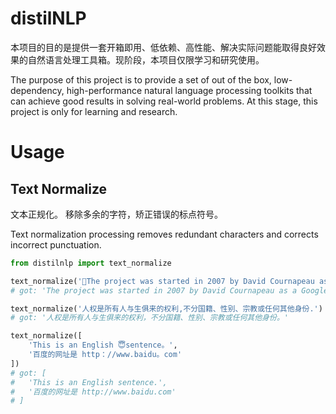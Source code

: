 # distilNLP
本项目的目的是提供一套开箱即用、低依赖、高性能、解决实际问题能取得良好效果的自然语言处理工具箱。现阶段，本项目仅限学习和研究使用。

The purpose of this project is to provide a set of out of the box, low-dependency, high-performance natural language processing toolkits that can achieve good results in solving real-world problems. At this stage, this project is only for learning and research.

# Usage

## Text Normalize
文本正规化。
移除多余的字符，矫正错误的标点符号。

Text normalization processing removes redundant characters and corrects incorrect punctuation.
```python
from distilnlp import text_normalize

text_normalize('The project was started in 2007 by David Cournapeau as a Google Summer of Code project， \nand since then many volunteers have contributed.\nSee the About us page for a list of core contributors. ')
# got: 'The project was started in 2007 by David Cournapeau as a Google Summer of Code project, and since then many volunteers have contributed. See the About us page for a list of core contributors.'

text_normalize('人权是所有人与生俱来的权利,不分国籍、性别、宗教或任何其他身份.')
# got: '人权是所有人与生俱来的权利，不分国籍、性别、宗教或任何其他身份。'

text_normalize([
    'This is an English 😇sentence。',
    '百度的网址是 http：//www.baidu。com'
])
# got: [
#   'This is an English sentence.',
#   '百度的网址是 http://www.baidu.com'
# ]
```
